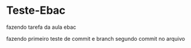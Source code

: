 # Teste-Ebac
fazendo tarefa da aula ebac 

fazendo primeiro teste de commit e branch
segundo commit no arquivo
